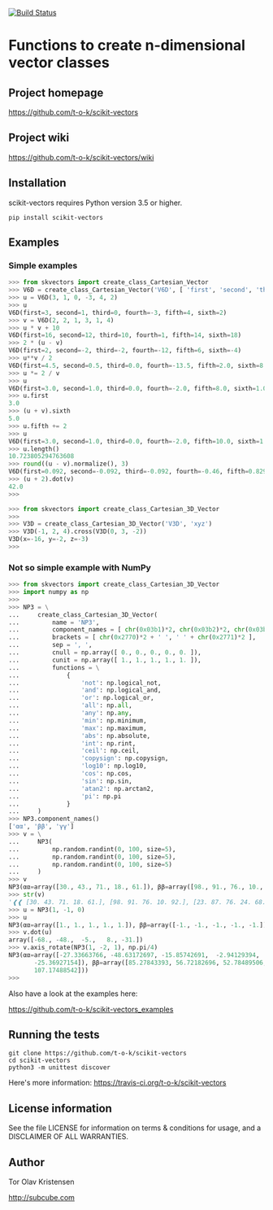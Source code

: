 [![Build Status](https://travis-ci.org/t-o-k/scikit-vectors.svg?branch=master)](https://travis-ci.org/t-o-k/scikit-vectors)

# Functions to create n-dimensional vector classes

## Project homepage

https://github.com/t-o-k/scikit-vectors

## Project wiki

https://github.com/t-o-k/scikit-vectors/wiki

## Installation

scikit-vectors requires Python version 3.5 or higher.

```shell
pip install scikit-vectors
```

## Examples

### Simple examples

```python
>>> from skvectors import create_class_Cartesian_Vector
>>> V6D = create_class_Cartesian_Vector('V6D', [ 'first', 'second', 'third', 'fourth', 'fifth', 'sixth' ])
>>> u = V6D(3, 1, 0, -3, 4, 2)
>>> u
V6D(first=3, second=1, third=0, fourth=-3, fifth=4, sixth=2)
>>> v = V6D(2, 2, 1, 3, 1, 4)
>>> u * v + 10
V6D(first=16, second=12, third=10, fourth=1, fifth=14, sixth=18)
>>> 2 * (u - v)
V6D(first=2, second=-2, third=-2, fourth=-12, fifth=6, sixth=-4)
>>> u**v / 2
V6D(first=4.5, second=0.5, third=0.0, fourth=-13.5, fifth=2.0, sixth=8.0)
>>> u *= 2 / v
>>> u
V6D(first=3.0, second=1.0, third=0.0, fourth=-2.0, fifth=8.0, sixth=1.0)
>>> u.first
3.0
>>> (u + v).sixth
5.0
>>> u.fifth += 2
>>> u
V6D(first=3.0, second=1.0, third=0.0, fourth=-2.0, fifth=10.0, sixth=1.0)
>>> u.length()
10.723805294763608
>>> round((u - v).normalize(), 3)
V6D(first=0.092, second=-0.092, third=-0.092, fourth=-0.46, fifth=0.829, sixth=-0.276)
>>> (u + 2).dot(v)
42.0
>>> 
```

```python
>>> from skvectors import create_class_Cartesian_3D_Vector
>>> 
>>> V3D = create_class_Cartesian_3D_Vector('V3D', 'xyz')
>>> V3D(-1, 2, 4).cross(V3D(0, 3, -2))
V3D(x=-16, y=-2, z=-3)
>>> 
```

### Not so simple example with NumPy

```python
>>> from skvectors import create_class_Cartesian_3D_Vector
>>> import numpy as np
>>> 
>>> NP3 = \
...     create_class_Cartesian_3D_Vector(
...         name = 'NP3',
...         component_names = [ chr(0x03b1)*2, chr(0x03b2)*2, chr(0x03b3)*2 ],
...         brackets = [ chr(0x2770)*2 + ' ', ' ' + chr(0x2771)*2 ],
...         sep = ', ',
...         cnull = np.array([ 0., 0., 0., 0., 0. ]),
...         cunit = np.array([ 1., 1., 1., 1., 1. ]),
...         functions = \
...             {
...                 'not': np.logical_not,
...                 'and': np.logical_and,
...                 'or': np.logical_or,
...                 'all': np.all,
...                 'any': np.any,
...                 'min': np.minimum,
...                 'max': np.maximum,
...                 'abs': np.absolute,
...                 'int': np.rint,
...                 'ceil': np.ceil,
...                 'copysign': np.copysign,
...                 'log10': np.log10,
...                 'cos': np.cos,
...                 'sin': np.sin,
...                 'atan2': np.arctan2,
...                 'pi': np.pi
...             }
...     )
>>> NP3.component_names()
['αα', 'ββ', 'γγ']
>>> v = \
...     NP3(
...         np.random.randint(0, 100, size=5),
...         np.random.randint(0, 100, size=5),
...         np.random.randint(0, 100, size=5)
...     )
>>> v
NP3(αα=array([30., 43., 71., 18., 61.]), ββ=array([98., 91., 76., 10., 92.]), γγ=array([23., 87., 76., 24., 68.]))
>>> str(v)
'❰❰ [30. 43. 71. 18. 61.], [98. 91. 76. 10. 92.], [23. 87. 76. 24. 68.] ❱❱'
>>> u = NP3(1, -1, 0)
>>> u
NP3(αα=array([1., 1., 1., 1., 1.]), ββ=array([-1., -1., -1., -1., -1.]), γγ=array([0., 0., 0., 0., 0.]))
>>> v.dot(u)
array([-68., -48.,  -5.,   8., -31.])
>>> v.axis_rotate(NP3(1, -2, 1), np.pi/4)
NP3(αα=array([-27.33663766, -48.63172697, -15.85742691,  -2.94129394,
       -25.36927154]), ββ=array([85.27843393, 56.72182696, 52.78489506,  3.1911334 , 68.40280694]), γγ=array([ 54.89350552, 110.07538089, 116.42721703,  31.32356074,
       107.17488542]))
>>> 
```

Also have a look at the examples here:

https://github.com/t-o-k/scikit-vectors_examples

## Running the tests

```shell
git clone https://github.com/t-o-k/scikit-vectors
cd scikit-vectors
python3 -m unittest discover
```
Here's more information:
https://travis-ci.org/t-o-k/scikit-vectors

## License information

See the file LICENSE for information on terms & conditions for usage, and a DISCLAIMER OF ALL WARRANTIES.

## Author

Tor Olav Kristensen

http://subcube.com
